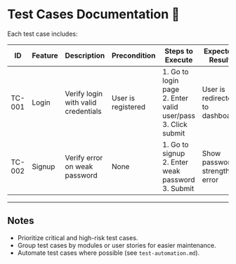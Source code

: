 <!--
START OF qa/test-cases.md

Purpose:
To define detailed test cases ensuring feature correctness, edge cases coverage, and regression prevention.

Update Frequency:
Update whenever features change or new features are added.

Location: docs/qa/test-cases.md
-->

# Test Cases Documentation 🎯

Each test case includes:

| ID     | Feature | Description                         | Precondition       | Steps to Execute                                                   | Expected Result                 | Status (Pass/Fail) | Tested By | Date       |
|--------|---------|-------------------------------------|--------------------|--------------------------------------------------------------------|---------------------------------|--------------------|-----------|------------|
| TC-001 | Login   | Verify login with valid credentials | User is registered | 1. Go to login page<br>2. Enter valid user/pass<br>3. Click submit | User is redirected to dashboard | Pass               | Zubair    | 2025-05-22 |
| TC-002 | Signup  | Verify error on weak password       | None               | 1. Go to signup<br>2. Enter weak password<br>3. Submit             | Show password strength error    | Fail               | QA Team   | 2025-05-20 |

---

## Notes

- Prioritize critical and high-risk test cases.
- Group test cases by modules or user stories for easier maintenance.
- Automate test cases where possible (see `test-automation.md`).

<!-- END OF qa/test-cases.md -->
